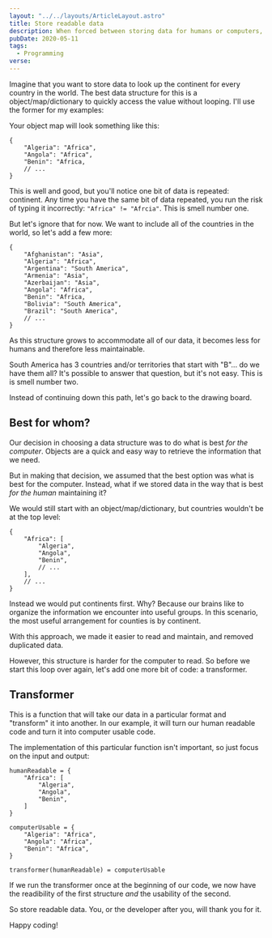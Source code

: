 ```yaml
---
layout: "../../layouts/ArticleLayout.astro"
title: Store readable data
description: When forced between storing data for humans or computers, choose the former.
pubDate: 2020-05-11
tags:
  - Programming
verse:
---
```


Imagine that you want to store data to look up the continent for every country in the world. The best data structure for this is a object/map/dictionary to quickly access the value without looping. I'll use the former for my examples:

Your object map will look something like this:

```
{
    "Algeria": "Africa",
    "Angola": "Africa",
    "Benin": "Africa,
    // ...
}
```

This is well and good, but you'll notice one bit of data is repeated: continent. Any time you have the same bit of data repeated, you run the risk of typing it incorrectly: `"Africa" != "Afrcia"`. This is smell number one.

But let's ignore that for now. We want to include all of the countries in the world, so let's add a few more:

```
{
    "Afghanistan": "Asia",
    "Algeria": "Africa",
    "Argentina": "South America",
    "Armenia": "Asia",
    "Azerbaijan": "Asia",
    "Angola": "Africa",
    "Benin": "Africa,
    "Bolivia": "South America",
    "Brazil": "South America",
    // ...
}
```

As this structure grows to accommodate all of our data, it becomes less for humans and therefore less maintainable.

South America has 3 countries and/or territories that start with "B"... do we have them all? It's possible to answer that question, but it's not easy. This is is smell number two.

Instead of continuing down this path, let's go back to the drawing board.

## Best for whom?

Our decision in choosing a data structure was to do what is best _for the computer_. Objects are a quick and easy way to retrieve the information that we need.

But in making that decision, we assumed that the best option was what is best for the computer. Instead, what if we stored data in the way that is best _for the human_ maintaining it?

We would still start with an object/map/dictionary, but countries wouldn't be at the top level:

```
{
    "Africa": [
        "Algeria",
        "Angola",
        "Benin",
        // ...
    ],
    // ...
}
```

Instead we would put continents first. Why? Because our brains like to organize the information we encounter into useful groups. In this scenario, the most useful arrangement for counties is by continent.

With this approach, we made it easier to read and maintain, and removed duplicated data.

However, this structure is harder for the computer to read. So before we start this loop over again, let's add one more bit of code: a transformer.

## Transformer

This is a function that will take our data in a particular format and "transform" it into another. In our example, it will turn our human readable code and turn it into computer usable code.

The implementation of this particular function isn't important, so just focus on the input and output:

```
humanReadable = {
    "Africa": [
        "Algeria",
        "Angola",
        "Benin",
    ]
}

computerUsable = {
    "Algeria": "Africa",
    "Angola": "Africa",
    "Benin": "Africa",
}

transformer(humanReadable) = computerUsable
```

If we run the transformer once at the beginning of our code, we now have the readibility of the first structure _and_ the usability of the second.

So store readable data. You, or the developer after you, will thank you for it.

Happy coding!
